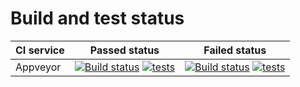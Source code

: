 # Build and test status



|CI service| Passed  status |  Failed status  |
|----------|:-------------------:|:--------------------:|
|Appveyor  | [![Build status](https://img.shields.io/appveyor/ci/scalar438/appveyor-vs-test/tests_must_passed?logo=appveyor&style=plastic)](https://ci.appveyor.com/project/scalar438/appveyor-vs-test) [![tests](https://img.shields.io/appveyor/tests/scalar438/appveyor-vs-test/tests_must_passed?logo=visual-studio-code)](https://ci.appveyor.com/project/scalar438/appveyor-vs-test/build/tests) |  [![Build status](https://img.shields.io/appveyor/ci/scalar438/appveyor-vs-test/tests_must_fail?logo=appveyor&style=plastic)](https://ci.appveyor.com/project/scalar438/appveyor-vs-test)  [![tests](https://img.shields.io/appveyor/tests/scalar438/appveyor-vs-test/tests_must_fail?logo=visual-studio-code)](https://ci.appveyor.com/project/scalar438/appveyor-vs-test/build/tests)    |
